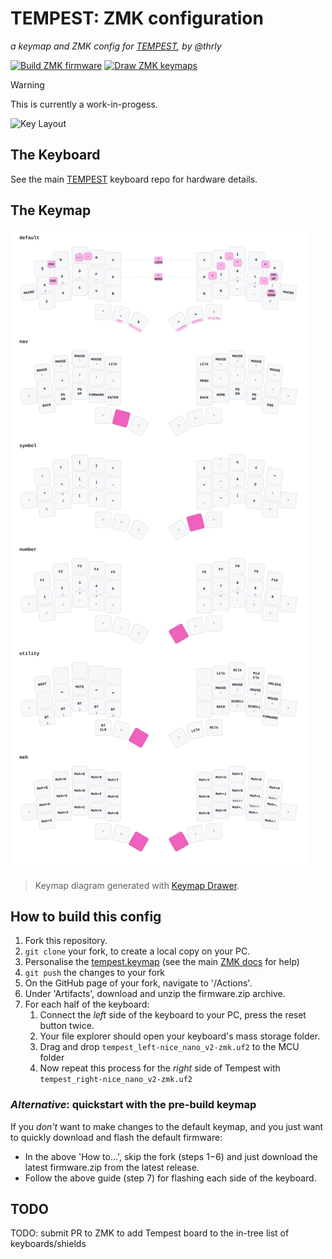# TEMPEST: ZMK configuration

_a keymap and ZMK config for [TEMPEST](https://github.com/thrly/tempest), by @thrly_

[![Build ZMK firmware](https://github.com/thrly/tempest-shield/actions/workflows/build.yml/badge.svg)](https://github.com/thrly/tempest-shield/actions/workflows/build.yml) [![Draw ZMK keymaps](https://github.com/thrly/tempest-shield/actions/workflows/draw-keymap.yml/badge.svg)](https://github.com/thrly/tempest-shield/actions/workflows/draw-keymap.yml)

> [!WARNING]
> This is currently a work-in-progess.

![Key Layout](./images/template.png)

## The Keyboard

See the main [TEMPEST](https://github.com/thrly/tempest) keyboard repo for hardware details.

## The Keymap

![Tempest Keymap](images/keymap-img/tempest.svg)

> Keymap diagram generated with [Keymap Drawer](https://github.com/caksoylar/keymap-drawer).

## How to build this config

1. Fork this repository.
2. `git clone` your fork, to create a local copy on your PC.
3. Personalise the [tempest.keymap](boards\shields\tempest\tempest.keymap) (see the main [ZMK docs](https://zmk.dev/docs) for help)
4. `git push` the changes to your fork
5. On the GitHub page of your fork, navigate to '/Actions'.
6. Under 'Artifacts', download and unzip the firmware.zip archive.
7. For each half of the keyboard:
   1. Connect the _left_ side of the keyboard to your PC, press the reset button twice.
   2. Your file explorer should open your keyboard's mass storage folder.
   3. Drag and drop `tempest_left-nice_nano_v2-zmk.uf2` to the MCU folder
   4. Now repeat this process for the _right_ side of Tempest with `tempest_right-nice_nano_v2-zmk.uf2`

### _Alternative_: quickstart with the pre-build keymap

If you _don't_ want to make changes to the default keymap, and you just want to quickly download and flash the default firmware:

- In the above 'How to...', skip the fork (steps 1−6) and just download the latest firmware.zip from the latest release.
- Follow the above guide (step 7) for flashing each side of the keyboard.

## TODO

TODO: submit PR to ZMK to add Tempest board to the in-tree list of keyboards/shields
